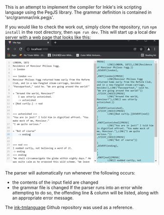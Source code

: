 This is an attempt to implement the compiler for Inkle's ink scripting language using the PegJS library. The grammar definition is contained in 'src/grammar/ink.pegjs'.

If you would like to check the work out, simply clone the repository, run `npm install` in the root directory, then `npm run dev`. This will start up a local dev server with a web page that looks like this:
![](test_page.PNG)

The parser will automatically run whenever the following occurs:
- the contents of the input field are changed
- the grammar file is changed
If the parser runs into an error while attempting to do so, the offending line & column will be listed, along with an appropriate error message.

The [ink-tmlanguage](https://github.com/inkle/ink-tmlanguage) Github repository was used as a reference.